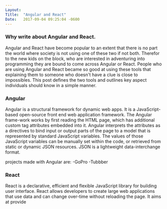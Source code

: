 ```yaml
---
Layout:	
Title:	"Angular and React"
Date:	2017-09-04 09:25:04 -0600
---
```


### Why write about Angular and React.
Angular and React have become popular to an extent that there is no part the world where society is not using one of these two if not both.
Therefor to the new kids on the block, who are interested in adventuring into programming they are bound to come across Angular or React.
People who are using Angular and React became so good at using these tools that explaining them to someone who doesn't have a clue is close to impossibles.
This post defines the two tools and outlines key aspect individuals should know in a simple manner.

### Angular
Angular is a structural framework for dynamic web apps.
It is a JavaScript-based open-source front end web application framework.
The Angular frame-work works by first reading the HTML page, which has additional custom tag attributes embedded into it.
Angular interprets the attributes as a directives to bind input or output parts of the page to a model that is represented by standard JavaScript variables.
The values of those JavaScript variables can be manually set within the code, or retrieved from static or dynamic JSON resources.
JSON is a lightweight data-interchange format.

projects made with Angular are:
-GoPro
-Tubbber

### React
React is a declarative, efficient and flexible JavaScript library for building user interface.
React allows developers to create large web applications that use data and can change over-time without reloading the page.
It aims at provide